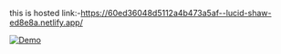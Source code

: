 this is hosted link:-https://60ed36048d5112a4b473a5af--lucid-shaw-ed8e8a.netlify.app/




[![Demo](https://j.gifs.com/32qQwO.gif)](https://j.gifs.com/32qQwO.gif)

